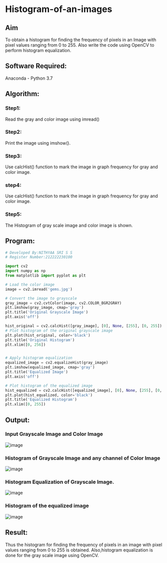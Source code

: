 # Histogram-of-an-images
## Aim
To obtain a histogram for finding the frequency of pixels in an Image with pixel values ranging from 0 to 255. Also write the code using OpenCV to perform histogram equalization.

## Software Required:
Anaconda - Python 3.7

## Algorithm:
### Step1:
Read the gray and color image using imread()

### Step2:
Print the image using imshow().



### Step3:
Use calcHist() function to mark the image in graph frequency for gray and color image.

### step4:
Use calcHist() function to mark the image in graph frequency for gray and color image.

### Step5:
The Histogram of gray scale image and color image is shown.


## Program:
```python
# Developed By:NITHYAA SRI S S 
# Register Number:212222230100

import cv2
import numpy as np
from matplotlib import pyplot as plt

# Load the color image
image = cv2.imread('gems.jpg')

# Convert the image to grayscale
gray_image = cv2.cvtColor(image, cv2.COLOR_BGR2GRAY)
plt.imshow(gray_image, cmap='gray')
plt.title('Original Grayscale Image')
plt.axis('off')

hist_original = cv2.calcHist([gray_image], [0], None, [255], [0, 255])
# Plot histogram of the original grayscale image
plt.plot(hist_original, color='black')
plt.title('Original Histogram')
plt.xlim([0, 256])


# Apply histogram equalization
equalized_image = cv2.equalizeHist(gray_image)
plt.imshow(equalized_image, cmap='gray')
plt.title('Equalized Image')
plt.axis('off')

# Plot histogram of the equalized image
hist_equalized = cv2.calcHist([equalized_image], [0], None, [255], [0, 255])
plt.plot(hist_equalized, color='black')
plt.title('Equalized Histogram')
plt.xlim([0, 255])

```
## Output:
### Input Grayscale Image and Color Image
![image](https://github.com/user-attachments/assets/e74796cf-8f43-47d7-b836-85d96a8ab22d)

### Histogram of Grayscale Image and any channel of Color Image
![image](https://github.com/user-attachments/assets/d0953969-f4d1-4862-9356-85633ba4706d)


### Histogram Equalization of Grayscale Image.
![image](https://github.com/user-attachments/assets/301c9855-e4f3-4c1b-913b-ad6067919bf7)
### Histogram of the equalized image
![image](https://github.com/user-attachments/assets/e587f3b7-3fd4-4c1d-a2c9-2e71289112b0)








## Result: 
Thus the histogram for finding the frequency of pixels in an image with pixel values ranging from 0 to 255 is obtained. Also,histogram equalization is done for the gray scale image using OpenCV.
